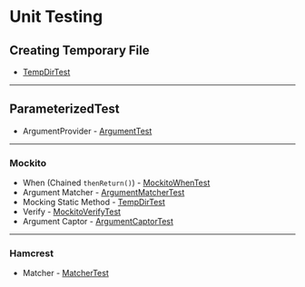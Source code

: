 
# Unit Testing

## Creating Temporary File
- [TempDirTest](https://github.com/eyeyar03/Notes/blob/main/tdd/unittest/unittest/src/test/java/com/amacandili/notes/tdd/unittest/TempDirTest.java)

---

## ParameterizedTest
- ArgumentProvider - [ArgumentTest](https://github.com/eyeyar03/Notes/blob/main/tdd/unittest/unittest/src/test/java/com/amacandili/notes/tdd/unittest/ArgumentTest.java)

---

### Mockito
- When (Chained `thenReturn()`) - [MockitoWhenTest](https://github.com/eyeyar03/Notes/blob/main/tdd/unittest/unittest/src/test/java/com/amacandili/notes/tdd/unittest/MockitoWhenTest.java) 
- Argument Matcher - [ArgumentMatcherTest](https://github.com/eyeyar03/Notes/blob/main/tdd/unittest/unittest/src/test/java/com/amacandili/notes/tdd/unittest/ArgumentMatcherTest.java)
- Mocking Static Method - [TempDirTest](https://github.com/eyeyar03/Notes/blob/main/tdd/unittest/unittest/src/test/java/com/amacandili/notes/tdd/unittest/TempDirTest.java)
- Verify - [MockitoVerifyTest](https://github.com/eyeyar03/Notes/blob/main/tdd/unittest/unittest/src/test/java/com/amacandili/notes/tdd/unittest/MockitoVerifyTest.java)
- Argument Captor - [ArgumentCaptorTest](https://github.com/eyeyar03/Notes/blob/main/tdd/unittest/unittest/src/test/java/com/amacandili/notes/tdd/unittest/ArgumentCaptorTest.java)

---

### Hamcrest
- Matcher - [MatcherTest](https://github.com/eyeyar03/Notes/blob/main/tdd/unittest/unittest/src/test/java/com/amacandili/notes/tdd/unittest/MatcherTest.java)
